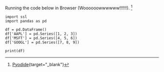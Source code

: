 
Running the code below in Browser (Woooooowwwwww!!!!!!). [^1]


``` pyodide install="pandas,ssl"
import ssl
import pandas as pd

df = pd.DataFrame()
df['AAPL'] = pd.Series([1, 2, 3])
df['MSFT'] = pd.Series([4, 5, 6])
df['GOOGL'] = pd.Series([7, 8, 9])

print(df)

```

[^1]: [Pyodide](https://pawamoy.github.io/markdown-exec/usage/pyodide/){target="_blank"}



